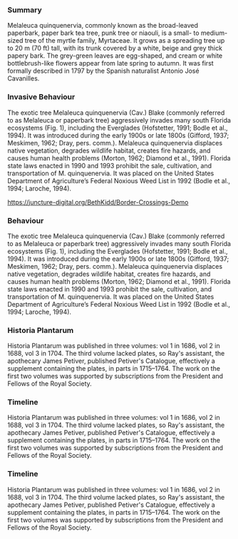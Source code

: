 <param ve-config
  title="Winter"
  author="Border Crossings"
  banner="https://upload.wikimedia.org/wikipedia/commons/6/6d/Frosty_leaves_oct2008.jpg"
  layout="vertical">
  
### Summary
Melaleuca quinquenervia, commonly known as the broad-leaved paperbark, paper bark tea tree, punk tree or niaouli, is a small- to medium-sized tree of the myrtle family, Myrtaceae. It grows as a spreading tree up to 20 m (70 ft) tall, with its trunk covered by a white, beige and grey thick papery bark. The grey-green leaves are egg-shaped, and cream or white bottlebrush-like flowers appear from late spring to autumn. It was first formally described in 1797 by the Spanish naturalist Antonio José Cavanilles.
<param ve-image 
url="https://upload.wikimedia.org/wikipedia/commons/e/e0/Paperbark_%28bark%29.JPG"
label="Bark" 
description="Bark
license="CC BY-SA 3.0">

### Invasive Behaviour
The exotic tree Melaleuca quinquenervia (Cav.) Blake (commonly referred to as Melaleuca or paperbark tree) aggressively invades many south Florida ecosystems (Fig. 1), including the Everglades (Hofstetter, 1991; Bodle et al., 1994). It was introduced during the early 1900s or late 1800s (Gifford, 1937; Meskimen, 1962; Dray, pers. comm.). Melaleuca quinquenervia displaces native vegetation, degrades wildlife habitat, creates fire hazards, and causes human health problems (Morton, 1962; Diamond et al., 1991). Florida state laws enacted in 1990 and 1993 prohibit the sale, cultivation, and transportation of M. quinquenervia. It was placed on the United States Department of Agriculture’s Federal Noxious Weed List in 1992 (Bodle et al., 1994; Laroche, 1994).
<param ve-map
       center="25.78662638413672, -80.68252090059919"
       zoom="8"
       Title="Everglades, Florida"
       prefer-geojson>
<param ve-map-layer
        url="Group_Project/Everglades.json">
     
https://juncture-digital.org/BethKidd/Border-Crossings-Demo

### Behaviour
The exotic tree Melaleuca quinquenervia (Cav.) Blake (commonly referred to as Melaleuca or paperbark tree) aggressively invades many south Florida ecosystems (Fig. 1), including the Everglades (Hofstetter, 1991; Bodle et al., 1994). It was introduced during the early 1900s or late 1800s (Gifford, 1937; Meskimen, 1962; Dray, pers. comm.). Melaleuca quinquenervia displaces native vegetation, degrades wildlife habitat, creates fire hazards, and causes human health problems (Morton, 1962; Diamond et al., 1991). Florida state laws enacted in 1990 and 1993 prohibit the sale, cultivation, and transportation of M. quinquenervia. It was placed on the United States Department of Agriculture’s Federal Noxious Weed List in 1992 (Bodle et al., 1994; Laroche, 1994).    
<param ve-image
  url="https://www.biodiversitylibrary.org/pageImage/58555014">

### Historia Plantarum 
Historia Plantarum was published in three volumes: vol 1 in 1686, vol 2 in 1688, vol 3 in 1704. The third volume lacked plates, so Ray's assistant, the apothecary James Petiver, published Petiver's Catalogue, effectively a supplement containing the plates, in parts in 1715–1764. The work on the first two volumes was supported by subscriptions from the President and Fellows of the Royal Society.
<param ve-iframe                                               
src="https://books.google.com/books?id=W3xDAAAAcAAJ&newbks=0&dq=ray%20historia%20plantum&pg=PA424&output=embed">

### Timeline                                                                                                          
Historia Plantarum was published in three volumes: vol 1 in 1686, vol 2 in 1688, vol 3 in 1704. The third volume lacked plates, so Ray's assistant, the apothecary James Petiver, published Petiver's Catalogue, effectively a supplement containing the plates, in parts in 1715–1764. The work on the first two volumes was supported by subscriptions from the President and Fellows of the Royal Society.
<param ve-knightlab-timeline
source="1eIQ8ZtzRcfK8AHuPcBqMNI-AQAuLnkoVsjklVtHTR6Y"
timenav-position="bottom"
hash-bookmark="false"
initial-zoom="1"
height="750">

### Timeline                                                                                                          
Historia Plantarum was published in three volumes: vol 1 in 1686, vol 2 in 1688, vol 3 in 1704. The third volume lacked plates, so Ray's assistant, the apothecary James Petiver, published Petiver's Catalogue, effectively a supplement containing the plates, in parts in 1715–1764. The work on the first two volumes was supported by subscriptions from the President and Fellows of the Royal Society.
<param ve-video
title="Winter Gardens"
id="https://www.youtube.com/watch?v=BMSEpYJwJwc&t=3s">
